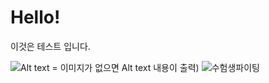 # Hello!

이것은 테스트 입니다.

![Alt text = 이미지가 없으면 Alt text 내용이 출력)](ok)
![수험생파이팅](https://mml.pstatic.net/www/mobile/edit/20231114_1095/upload_1699962645484FLmmF.gif)